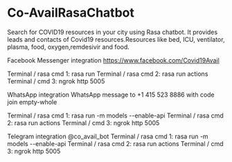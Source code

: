 # Co-AvailRasaChatbot
Search for COVID19 resources in your city using Rasa chatbot.
It provides leads and contacts of Covid19 resources.Resources like bed, ICU, ventilator, plasma, food, oxygen,remdesivir and food.

Facebook Messenger integration
https://www.facebook.com/Covid19Avail

Terminal / rasa cmd 1: rasa run
Terminal / rasa cmd 2: rasa run actions
Terminal / cmd 3: ngrok http 5005

WhatsApp integration
WhatsApp message to +1 415 523 8886 with code join empty-whole

Terminal / rasa cmd 1: rasa run -m models --enable-api
Terminal / rasa cmd 2: rasa run actions
Terminal / cmd 3: ngrok http 5005

Telegram integration
@co_avail_bot
Terminal / rasa cmd 1: rasa run -m models --enable-api
Terminal / rasa cmd 2: rasa run actions
Terminal / cmd 3: ngrok http 5005



